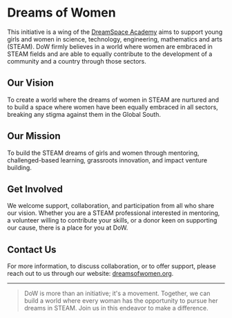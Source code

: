 # Dreams of Women

This initiative is a wing of the [DreamSpace Academy](https://www.dreamspace.academy) aims to support young girls and women in science, technology, engineering, mathematics and arts (STEAM). DoW firmly believes in a world where women are embraced in STEAM fields and are able to equally contribute to the development of a community and a country through those sectors.

## Our Vision

To create a world where the dreams of women in STEAM are nurtured and to build a space where women have been equally embraced in all sectors, breaking any stigma against them in the Global South.

## Our Mission

To build the STEAM dreams of girls and women through mentoring, challenged-based learning, grassroots innovation, and impact venture building.

## Get Involved

We welcome support, collaboration, and participation from all who share our vision. Whether you are a STEAM professional interested in mentoring, a volunteer willing to contribute your skills, or a donor keen on supporting our cause, there is a place for you at DoW.

## Contact Us

For more information, to discuss collaboration, or to offer support, please reach out to us through our website: [dreamsofwomen.org](https://www.dreamsofwomen.org).

---

> DoW is more than an initiative; it's a movement. Together, we can build a world where every woman has the opportunity to pursue her dreams in STEAM. Join us in this endeavor to make a difference.
